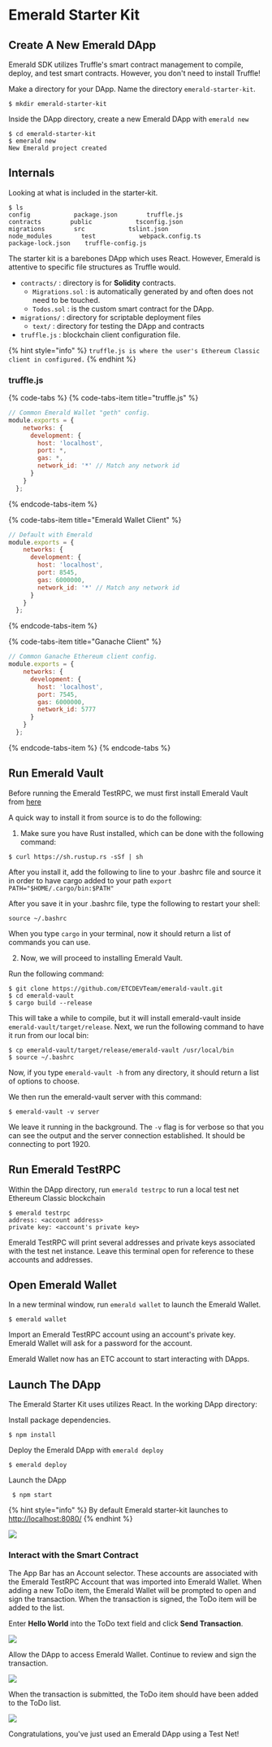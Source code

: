 # Emerald Starter Kit

## Create A New Emerald DApp

Emerald SDK utilizes Truffle's smart contract management to compile, deploy, and test smart contracts. However, you don't need to install Truffle!

Make a directory for your DApp. Name the directory `emerald-starter-kit`.

```text
$ mkdir emerald-starter-kit
```

Inside the DApp directory, create a new Emerald DApp with `emerald new`

```text
$ cd emerald-starter-kit
$ emerald new
New Emerald project created
```

## Internals

Looking at what is included in the starter-kit.

```text
$ ls
config            package.json        truffle.js
contracts        public            tsconfig.json
migrations        src            tslint.json
node_modules        test            webpack.config.ts
package-lock.json    truffle-config.js
```

The starter kit is a barebones DApp which uses React. However, Emerald is attentive to specific file structures as Truffle would.

* `contracts/` : directory is for **Solidity** contracts.
  * `Migrations.sol` : is automatically generated by and often does not need to be touched.
  * `Todos.sol` : is the custom smart contract for the DApp. 
* `migrations/` : directory for scriptable deployment files
  * `text/` : directory for  testing the DApp and contracts
* `truffle.js` : blockchain client configuration file.

{% hint style="info" %}
`truffle.js is where the user's Ethereum Classic client in configured.`
{% endhint %}

### **truffle.js**

{% code-tabs %}
{% code-tabs-item title="truffle.js" %}
```javascript
// Common Emerald Wallet "geth" config.
module.exports = {
    networks: {
      development: {
        host: 'localhost',
        port: *,
        gas: *,
        network_id: '*' // Match any network id
      }
    }
  };
```
{% endcode-tabs-item %}

{% code-tabs-item title="Emerald Wallet Client" %}
```javascript
// Default with Emerald
module.exports = {
    networks: {
      development: {
        host: 'localhost',
        port: 8545,
        gas: 6000000,
        network_id: '*' // Match any network id
      }
    }
  };
```
{% endcode-tabs-item %}

{% code-tabs-item title="Ganache Client" %}
```javascript
// Common Ganache Ethereum client config.
module.exports = {
    networks: {
      development: {
        host: 'localhost',
        port: 7545,
        gas: 6000000,
        network_id: 5777
      }
    }
  };
```
{% endcode-tabs-item %}
{% endcode-tabs %}

## Run Emerald Vault

Before running the Emerald TestRPC, we must first install Emerald Vault from [here](https://github.com/ETCDEVTeam/emerald-vault)

A quick way to install it from source is to do the following:

1) Make sure you have Rust installed, which can be done with the following command:

```text
$ curl https://sh.rustup.rs -sSf | sh
```
After you install it, add the following to line to your .bashrc file and source it in 
order to have cargo added to your path `export PATH="$HOME/.cargo/bin:$PATH"`

After you save it in your .bashrc file, type the following to restart your shell:
```text
source ~/.bashrc
```

When you type `cargo` in your terminal, now it should return a list of commands you can use.

2) Now, we will proceed to installing Emerald Vault.

Run the following command:
```text
$ git clone https://github.com/ETCDEVTeam/emerald-vault.git
$ cd emerald-vault
$ cargo build --release
```

This will take a while to compile, but it will install emerald-vault inside `emerald-vault/target/release`.
Next, we run the following command to have it run from our local bin:
```text
$ cp emerald-vault/target/release/emerald-vault /usr/local/bin
$ source ~/.bashrc
```

Now, if you type `emerald-vault -h` from any directory, it should return a list of options to choose.

We then run the emerald-vault server with this command:
```text
$ emerald-vault -v server
```

We leave it running in the background. The `-v` flag is for verbose so that you can see the output 
and the server connection established. It should be connecting to port 1920.

## Run Emerald TestRPC

Within the DApp directory, run `emerald testrpc` to run a local test net Ethereum Classic blockchain

```text
$ emerald testrpc 
address: <account address>
private key: <account's private key>
```

Emerald TestRPC will print several addresses and private keys associated with the test net instance. Leave this terminal open for reference to these accounts and addresses.

## Open Emerald Wallet

In a new terminal window, run `emerald wallet` to launch the Emerald Wallet.

```text
$ emerald wallet
```

Import an Emerald TestRPC account using an account's private key. Emerald Wallet will ask for a password for the account.

Emerald Wallet now has an ETC account to start interacting with DApps.

## Launch The DApp

The Emerald Starter Kit uses utilizes React. In the working DApp directory:

Install package dependencies.

```text
$ npm install
```

Deploy the Emerald DApp with `emerald deploy`

```text
$ emerald deploy
```

Launch the DApp

```text
 $ npm start
```

{% hint style="info" %}
By default Emerald starter-kit launches to [http://localhost:8080/](http://localhost:8080/)
{% endhint %}

![](../.gitbook/assets/screen-shot-2018-09-12-at-2.03.09-am.png)

### Interact with the Smart Contract

The App Bar has an Account selector. These accounts are associated with the Emerald TestRPC Account that was imported into Emerald Wallet. When adding a new ToDo item, the Emerald Wallet will be prompted to open and sign the transaction. When the transaction is signed, the ToDo item will be added to the list.

Enter **Hello World** into the ToDo text field and click **Send Transaction**.

![](../.gitbook/assets/screen-shot-2018-09-12-at-2.10.14-am.png)

Allow the DApp to access Emerald Wallet. Continue to review and sign the transaction.

![](../.gitbook/assets/screen-shot-2018-09-12-at-2.12.59-am.png)

When the transaction is submitted, the ToDo item should have been added to the ToDo list.

![](../.gitbook/assets/screen-shot-2018-09-12-at-2.00.46-am.png)

Congratulations, you've just used an Emerald DApp using a Test Net!

